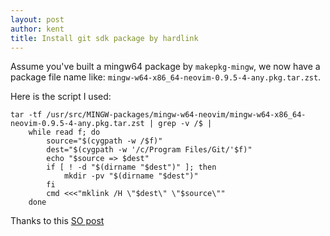```yaml
---
layout: post
author: kent
title: Install git sdk package by hardlink
---
```


Assume you've built a mingw64 package by `makepkg-mingw`, we now have a package
file name like: `mingw-w64-x86_64-neovim-0.9.5-4-any.pkg.tar.zst`.

Here is the script I used:
```shell
tar -tf /usr/src/MINGW-packages/mingw-w64-neovim/mingw-w64-x86_64-neovim-0.9.5-4-any.pkg.tar.zst | grep -v /$ |
	while read f; do
		source="$(cygpath -w /$f)"
		dest="$(cygpath -w '/c/Program Files/Git/'$f)"
		echo "$source => $dest"
		if [ ! -d "$(dirname "$dest")" ]; then
			mkdir -pv "$(dirname "$dest")"
		fi
		cmd <<<"mklink /H \"$dest\" \"$source\""
	done
```
Thanks to this [SO post](https://stackoverflow.com/a/25394801/1562087)

